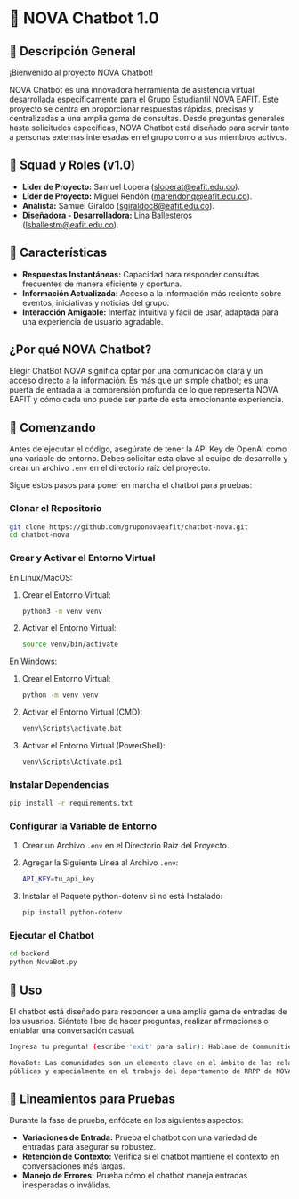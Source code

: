 # 🤖 NOVA Chatbot 1.0

## 📝 Descripción General

¡Bienvenido al proyecto NOVA Chatbot! 

NOVA Chatbot es una innovadora herramienta de asistencia virtual desarrollada específicamente para el Grupo Estudiantil NOVA EAFIT. Este proyecto se centra en proporcionar respuestas rápidas, precisas y centralizadas a una amplia gama de consultas. Desde preguntas generales hasta solicitudes específicas, NOVA Chatbot está diseñado para servir tanto a personas externas interesadas en el grupo como a sus miembros activos.

## 🙌 Squad y Roles (v1.0)

- **Lider de Proyecto:** Samuel Lopera ([sloperat@eafit.edu.co](mailto:sloperat@eafit.edu.co)).
- **Líder de Proyecto:** Miguel Rendón ([marendonq@eafit.edu.co](mailto:marendonq@eafit.edu.co)).
- **Análista:** Samuel Giraldo ([sgiraldoc8@eafit.edu.co](mailto:sgiraldoc8@eafit.edu.co)).
- **Diseñadora - Desarrolladora:** Lina Ballesteros ([lsballestm@eafit.edu.co](mailto:lsballestm@eafit.edu.co)).

## 🌟 Características

- **Respuestas Instantáneas:** Capacidad para responder consultas frecuentes de manera eficiente y oportuna.
- **Información Actualizada:** Acceso a la información más reciente sobre eventos, iniciativas y noticias del grupo.
- **Interacción Amigable:** Interfaz intuitiva y fácil de usar, adaptada para una experiencia de usuario agradable.

## ¿Por qué NOVA Chatbot?

Elegir ChatBot NOVA significa optar por una comunicación clara y un acceso directo a la información. Es más que un simple chatbot; es una puerta de entrada a la comprensión profunda de lo que representa NOVA EAFIT y cómo cada uno puede ser parte de esta emocionante experiencia.

## 🚀 Comenzando

Antes de ejecutar el código, asegúrate de tener la API Key de OpenAI como una variable de entorno. Debes solicitar esta clave al equipo de desarrollo y crear un archivo `.env` en el directorio raíz del proyecto.

Sigue estos pasos para poner en marcha el chatbot para pruebas:

### Clonar el Repositorio

```bash
git clone https://github.com/gruponovaeafit/chatbot-nova.git
cd chatbot-nova
```

### Crear y Activar el Entorno Virtual

En Linux/MacOS:

1. Crear el Entorno Virtual:

   ```bash
   python3 -m venv venv
   ```

2. Activar el Entorno Virtual:

   ```bash
   source venv/bin/activate
   ```

En Windows:

1. Crear el Entorno Virtual:

   ```bash
   python -m venv venv
   ```
2. Activar el Entorno Virtual (CMD):

   ```bash
   venv\Scripts\activate.bat
   ```
3. Activar el Entorno Virtual (PowerShell):

   ```bash
   venv\Scripts\Activate.ps1
   ```

### Instalar Dependencias
```bash
pip install -r requirements.txt
```
### Configurar la Variable de Entorno
1. Crear un Archivo `.env` en el Directorio Raíz del Proyecto.
2. Agregar la Siguiente Línea al Archivo `.env`:

   ```bash
   API_KEY=tu_api_key
   ```
3. Instalar el Paquete python-dotenv si no está Instalado:

   ```bash
   pip install python-dotenv
   ```
###  Ejecutar el Chatbot
```bash
cd backend
python NovaBot.py
```
## 💬 Uso
El chatbot está diseñado para responder a una amplia gama de entradas de los usuarios. Siéntete libre de hacer preguntas, realizar afirmaciones o entablar una conversación casual.

```bash
Ingresa tu pregunta! (escribe 'exit' para salir): Hablame de Communities
```
```bash
NovaBot: Las comunidades son un elemento clave en el ámbito de las relaciones 
públicas y especialmente en el trabajo del departamento de RRPP de NOVA...
```

## 🧪 Lineamientos para Pruebas
Durante la fase de prueba, enfócate en los siguientes aspectos:

- **Variaciones de Entrada:** Prueba el chatbot con una variedad de entradas para asegurar su robustez.
- **Retención de Contexto:** Verifica si el chatbot mantiene el contexto en conversaciones más largas.
- **Manejo de Errores:** Prueba cómo el chatbot maneja entradas inesperadas o inválidas.